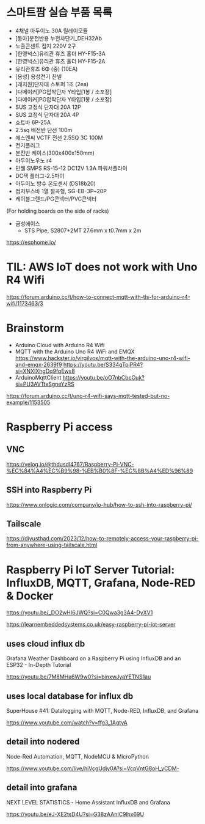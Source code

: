 # 스마트팜 실습 부품 목록
- 4채널 아두이노 30A 릴레이모듈			
- [동아]분전반용 누전차단기_DEH32Ab			
- 노출콘센트 접지 220V 2구			
- [한영넉스]유리관 휴즈 홀더 HY-F15-3A			
- [한영넉스]유리관 휴즈 홀더 HY-F15-2A			
- 유리관휴즈 6Φ (중) (10EA)			
- [용성] 용성전기 찬넬			
- [래치원]단자대 스토퍼 1조 (2ea)			
- [다메이커]PG압착단자 Y타입[1봉 / 소포장]			
- [다메이커]PG압착단자 Y타입[1봉 / 소포장]			
- SUS 고정식 단자대 20A 12P			
- SUS 고정식 단자대 20A 4P			
- 쇼트바 6P-25A			
- 2.5sq 배전반 단선 100m			
- 에스엔씨 VCTF 전선 2.5SQ 3C 100M			
- 전기플러그			
- 분전반 케이스(300x400x150mm)			
- 아두이노우노 r4			
- 민웰 SMPS RS-15-12 DC12V 1.3A 파워서플라이			
- DC잭 플러그-2.5파이			
- 아두이노 방수 온도센서 (DS18b20)	
- 접지부스바 1열 절곡형, SG-EB-3P~20P	
- 케이블그랜드/PG콘넥터/PVC콘넥터	

(For holding boards on the side of racks)
- 금성에이스
  - STS Pipe, S2807*2MT 27.6mm x t0.7mm x 2m


https://esphome.io/

# TIL: AWS IoT does not work with Uno R4 Wifi
https://forum.arduino.cc/t/how-to-connect-mqtt-with-tls-for-arduino-r4-wifi/1173463/3


# Brainstorm
- Arduino Cloud with Arduino R4 Wifi
- MQTT with the Arduino Uno R4 WiFi and EMQX https://www.hackster.io/virgilvox/mqtt-with-the-arduino-uno-r4-wifi-and-emqx-2639f9 https://youtu.be/S334qTpjPR4?si=XNXIXhgDq9fqEws8
- ArduinoMqttClient https://youtu.be/oO7nbCbcOuk?si=PU3AVTtxSgneYzRS

https://forum.arduino.cc/t/uno-r4-wifi-says-mqtt-tested-but-no-example/1153505


# Raspberry Pi access

## VNC
https://velog.io/@thdusdl4767/Raspberry-Pi-VNC-%EC%84%A4%EC%B9%98-%EB%B0%8F-%EC%8B%A4%ED%96%89

## SSH into Raspberry Pi
https://www.onlogic.com/company/io-hub/how-to-ssh-into-raspberry-pi/

## Tailscale
https://diyusthad.com/2023/12/how-to-remotely-access-your-raspberry-pi-from-anywhere-using-tailscale.html

# Raspberry Pi IoT Server Tutorial: InfluxDB, MQTT, Grafana, Node-RED & Docker

https://youtu.be/_DO2wHI6JWQ?si=C0Qwa3g3A4-DyXV1

https://learnembeddedsystems.co.uk/easy-raspberry-pi-iot-server


## uses cloud influx db

Grafana Weather Dashboard on a Raspberry Pi using InfluxDB and an ESP32 - In-Depth Tutorial

https://youtu.be/7M8MHa6W9w0?si=binxwJyaYETNS1au


## uses local database for influx db

SuperHouse #41: Datalogging with MQTT, Node-RED, InfluxDB, and Grafana

https://www.youtube.com/watch?v=ffg3_1AgtyA

## detail into nodered

Node-Red Automation, MQTT, NodeMCU & MicroPython

https://www.youtube.com/live/hiVcgUdjy0A?si=VcpVntG8oH_yCDM-


## detail into grafana

NEXT LEVEL STATISTICS - Home Assistant InfluxDB and Grafana

https://youtu.be/eJ-XE2tsD4U?si=G38zAAnIC9lhx69U